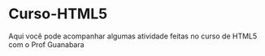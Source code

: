 # Curso-HTML5
 Aqui você pode acompanhar algumas atividade feitas no curso de HTML5 com o Prof Guanabara
